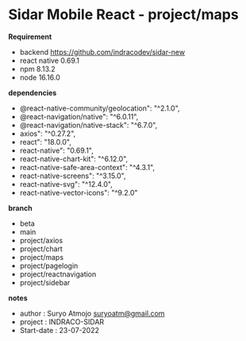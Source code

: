 # Sidar Mobile React - project/maps

**Requirement**
- backend <https://github.com/indracodev/sidar-new>
- react native 0.69.1
- npm 8.13.2
- node 16.16.0

**dependencies**
- @react-native-community/geolocation": "^2.1.0",
- @react-navigation/native": "^6.0.11",
- @react-navigation/native-stack": "^6.7.0",
- axios": "^0.27.2",
- react": "18.0.0",
- react-native": "0.69.1",
- react-native-chart-kit": "^6.12.0",
- react-native-safe-area-context": "^4.3.1",
- react-native-screens": "^3.15.0",
- react-native-svg": "^12.4.0",
- react-native-vector-icons": "^9.2.0"

**branch** 
- beta
- main
- project/axios
- project/chart
- project/maps
- project/pagelogin
- project/reactnavigation
- project/sidebar

**notes**
- author : Suryo Atmojo <suryoatm@gmail.com>
- project : INDRACO-SIDAR
- Start-date : 23-07-2022

